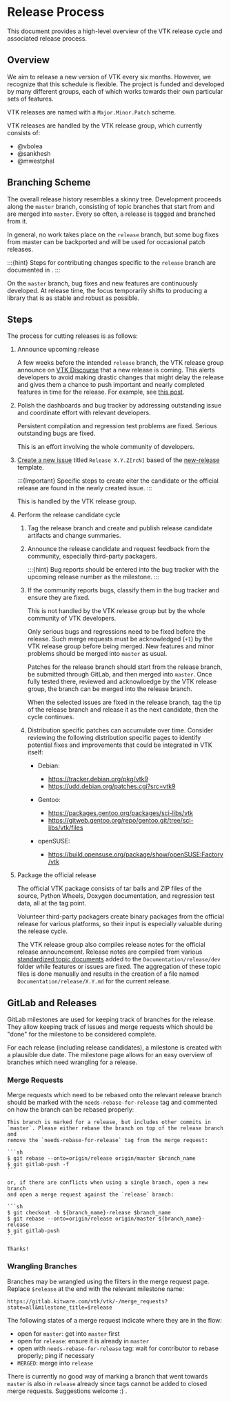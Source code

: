 # Release Process

This document provides a high-level overview of the VTK release cycle and
associated release process.

## Overview

We aim to release a new version of VTK every six months. However, we recognize
that this schedule is flexible. The project is funded and developed by many
different groups, each of which works towards their own particular sets of
features.

VTK releases are named with a `Major.Minor.Patch` scheme.

VTK releases are handled by the VTK release group, which currently consists of:
 - @vbolea
 - @sankhesh
 - @mwestphal

## Branching Scheme

The overall release history resembles a skinny tree. Development proceeds along
the `master` branch, consisting of topic branches that start from and are merged
into `master`. Every so often, a release is tagged and branched from it.

In general, no work takes place on the `release` branch, but some bug fixes from
master can be backported and will be used for occasional patch releases.

:::{hint}
Steps for contributing changes specific to the `release` branch are documented in
[](git/develop.md#create-a-topic).
:::

On the `master` branch, bug fixes and new features are continuously
developed. At release time, the focus temporarily shifts to producing
a library that is as stable and robust as possible.

## Steps

The process for cutting releases is as follows:

1. Announce upcoming release

   A few weeks before the intended `release` branch, the VTK release group
   announce on [VTK Discourse](https://discourse.vtk.org/) that a new release is coming.
   This alerts developers to avoid making drastic changes that might delay the release
   and gives them a chance to push important and nearly completed features in time for the release.
   For example, see [this post](https://discourse.vtk.org/t/vtk-9-4-0-release/14577).

2. Polish the dashboards and bug tracker by addressing outstanding issue and
   coordinate effort with relevant developers.

   Persistent compilation and regression test problems are fixed. Serious
   outstanding bugs are fixed.

   This is an effort involving the whole community of developers.

3. [Create a new issue](https://gitlab.kitware.com/vtk/vtk/-/issues/new) titled
   `Release X.Y.Z[rcN]` based of the [new-release](https://gitlab.kitware.com/vtk/vtk/-/blob/master/.gitlab/issue_templates/new-release.md?plain=1) template.

   :::{Important}
   Specific steps to create eiter the candidate or the official release are found
   in the newly created issue.
   :::

   This is handled by the VTK release group.

4. Perform the release candidate cycle

    1. Tag the release branch and create and publish release candidate
       artifacts and change summaries.

    2. Announce the release candidate and request feedback from the
       community, especially third-party packagers.

       :::{hint}
       Bug reports should be entered into the bug tracker with the upcoming
       release number as the milestone.
       :::

    3. If the community reports bugs, classify them in the bug tracker and ensure
       they are fixed.

       This is not handled by the VTK release group but by the whole community
       of VTK developers.

       Only serious bugs and regressions need to be fixed before the release.
       Such merge requests must be acknowledged (`+1`) by the VTK release group
       before being merged.
       New features and minor problems should be merged into `master` as usual.

       Patches for the release branch should start from the release branch, be
       submitted through GitLab, and then merged into `master`. Once fully
       tested there, reviewed and acknowloedge by the VTK release group,
       the branch can be merged into the release branch.

       When the selected issues are fixed in the release branch, tag the tip
       of the release branch and release it as the next candidate, then the
       cycle continues.

   4. Distribution specific patches can accumulate over time. Consider reviewing the
      following distribution specific pages to identify potential fixes and improvements
      that could be integrated in VTK itself:

      * Debian:
        - https://tracker.debian.org/pkg/vtk9
        - https://udd.debian.org/patches.cgi?src=vtk9

      * Gentoo:
        - https://packages.gentoo.org/packages/sci-libs/vtk
        - https://gitweb.gentoo.org/repo/gentoo.git/tree/sci-libs/vtk/files

      * openSUSE:
        - https://build.opensuse.org/package/show/openSUSE:Factory/vtk

5. Package the official release

   The official VTK package consists of tar balls and ZIP files of the source,
   Python Wheels, Doxygen documentation, and regression test data, all at the
   tag point.

   Volunteer third-party packagers create binary packages from the official
   release for various platforms, so their input is especially valuable during
   the release cycle.

   The VTK release group also compiles release notes for the official release
   announcement. Release notes are compiled from various [standardized topic documents](https://gitlab.kitware.com/vtk/vtk/-/tree/master/Documentation/release)
   added to the `Documentation/release/dev` folder while features or issues
   are fixed. The aggregation of these topic files is done manually and
   results in the creation of a file named `Documentation/release/X.Y.md` for
   the current release.

## GitLab and Releases

GitLab milestones are used for keeping track of branches for the release. They
allow keeping track of issues and merge requests which should be "done" for
the milestone to be considered complete.

For each release (including release candidates), a milestone is created with a
plausible due date. The milestone page allows for an easy overview of branches
which need wrangling for a release.

### Merge Requests

Merge requests which need to be rebased onto the relevant release branch
should be marked with the `needs-rebase-for-release` tag and commented on how
the branch can be rebased properly:

    This branch is marked for a release, but includes other commits in
    `master`. Please either rebase the branch on top of the release branch and
    remove the `needs-rebase-for-release` tag from the merge request:

    ```sh
    $ git rebase --onto=origin/release origin/master $branch_name
    $ git gitlab-push -f
    ```

    or, if there are conflicts when using a single branch, open a new branch
    and open a merge request against the `release` branch:

    ```sh
    $ git checkout -b ${branch_name}-release $branch_name
    $ git rebase --onto=origin/release origin/master ${branch_name}-release
    $ git gitlab-push
    ```

    Thanks!

### Wrangling Branches

Branches may be wrangled using the filters in the merge request page. Replace
`$release` at the end with the relevant milestone name:

    https://gitlab.kitware.com/vtk/vtk/-/merge_requests?state=all&milestone_title=$release

The following states of a merge request indicate where they are in the flow:

  - open for `master`: get into `master` first
  - open for `release`: ensure it is already in `master`
  - open with `needs-rebase-for-release` tag: wait for contributor to rebase
    properly; ping if necessary
  - `MERGED`: merge into `release`

There is currently no good way of marking a branch that went towards `master`
is also in `release` already since tags cannot be added to closed merge
requests. Suggestions welcome :) .
